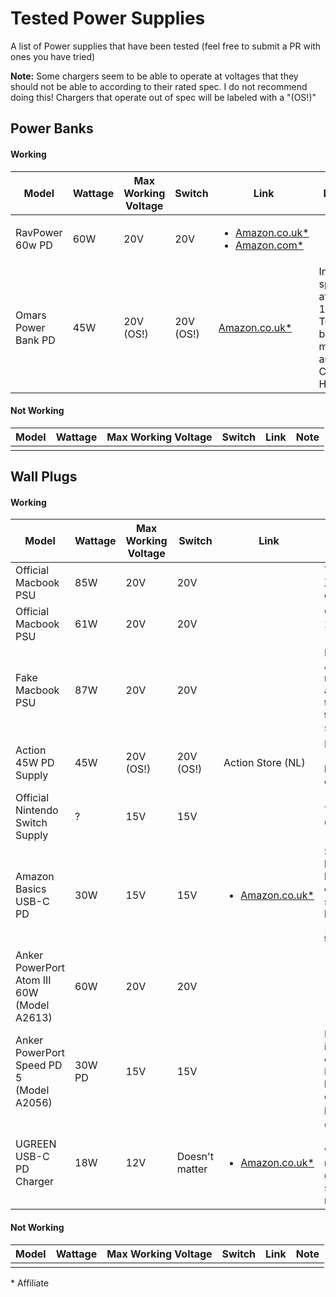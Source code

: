 # Tested Power Supplies

A list of Power supplies that have been tested (feel free to submit a PR with ones you have tried)

**Note:** Some chargers seem to be able to operate at voltages that they should not be able to according to their rated spec. I do not recommend doing this! Chargers that operate out of spec will be labeled with a "(OS!)"

## Power Banks

#### Working

| Model                | Wattage       | Max Working Voltage | Switch        | Link          | Note          | 
| -------------------- | ------------- | ------------------- | ------------- | ------------- | ------------- |
| RavPower 60w PD      | 60W           | 20V                 | 20V           | <ul><li>[Amazon.co.uk*](https://amzn.to/2XsIUzt)</li><li>[Amazon.com*](https://amzn.to/31m7jb7)</li></ul>  |   |
| Omars Power Bank PD  | 45W           | 20V (OS!)                 | 20V (OS!)           | [Amazon.co.uk*](https://amzn.to/2DumEyd)   | In spec at 15V. Tested by myself and Colin Hickey |

#### Not Working

| Model                | Wattage       | Max Working Voltage | Switch        | Link          | Note          | 
| -------------------- | ------------- | ------------------- | ------------- | ------------- | ------------- |
|                      |               |                     |               |               |               |

## Wall Plugs

#### Working

| Model                | Wattage       | Max Working Voltage | Switch        | Link          | Note          | 
| -------------------- | ------------- | ------------------- | ------------- | ------------- | ------------- |
| Official Macbook PSU | 85W           | 20V                 | 20V           |               | Tested by XanderS on discord |
| Official Macbook PSU | 61W           | 20V                 | 20V           |               | Came with a 2017 MBP 13" |
| Fake Macbook PSU | 87W           | 20V                 | 20V           |               | Bought from Amazon.co.uk, not linking as I am not sure of the safety of these types of supplies |
| Action 45W PD Supply | 45W           | 20V (OS!)                 | 20V (OS!)            | Action Store (NL)              | In spec at 15V. Tested by Refthoom on discord |
| Official Nintendo Switch Supply | ?           | 15V                | 15V            |               | Tested by Grim_Wreeper |
| Amazon Basics USB-C PD | 30W           | 15V                 | 15V           | <ul><li>[Amazon.co.uk*](https://amzn.to/3afOhav)</li></ul> | Supports 20V, but does not have the current for it, switch must be switched to 15V. I tested the white one |
| Anker PowerPort<br>Atom III 60W<br>(Model A2613) | 60W | 20V | 20V |
| Anker PowerPort<br>Speed PD 5<br>(Model A2056) | 30W<br>PD | 15V | 15V | | Didn't try 20V, it would be over-spec. It's 60W total but only 30W on the PD port.
| UGREEN USB-C PD Charger | 18W           | 12V                 | Doesn't matter   | <ul><li>[Amazon.co.uk*](https://amzn.to/31JfMFt)</li></ul> | Only supports 12V, while it works, I recommend getting something more powerful |

#### Not Working

| Model                | Wattage       | Max Working Voltage | Switch        | Link          | Note          | 
| -------------------- | ------------- | ------------------- | ------------- | ------------- | ------------- |
|                      |               |                     |               |               |               |

\* Affiliate
